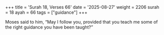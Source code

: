 +++
title = 'Surah 18, Verses 66'
date = '2025-08-27'
weight = 2206
surah = 18
ayah = 66
tags = ["guidance"]
+++

Moses said to him, “May I follow you, provided that you teach me some of the right guidance you have been taught?”
